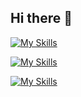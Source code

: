 ## Hi there 👋



[![My Skills](https://skillicons.dev/icons?i=js,html,css,react,nextjs,nodejs,express,sequelize,vite,haskell)](https://skillicons.dev)


[![My Skills](https://skillicons.dev/icons?i=figma,docker,webstorm,vscode,notion,postman,vim,nginx,git)](https://skillicons.dev)


[![My Skills](https://skillicons.dev/icons?i=windows,linux,kali,ubuntu)](https://skillicons.dev)


<!--
**JadenMeister/jadenMeister** is a ✨ _special_ ✨ repository because its `README.md` (this file) appears on your GitHub profile.

Here are some ideas to get you started:

- 🔭 I’m currently working on ...
- 🌱 I’m currently learning ...
- 👯 I’m looking to collaborate on ...
- 🤔 I’m looking for help with ...
- 💬 Ask me about ...
- 📫 How to reach me: ...
- 😄 Pronouns: ...
- ⚡ Fun fact: ...
-->
